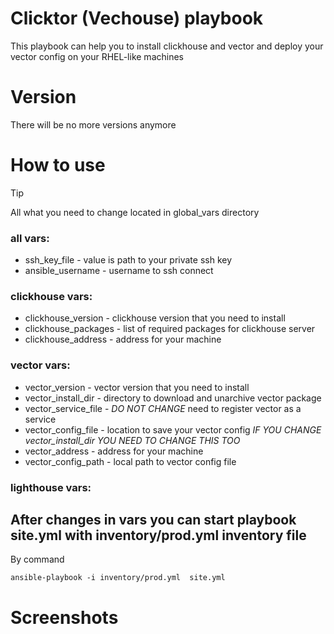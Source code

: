 # Clicktor (Vechouse) playbook
This playbook can help you to install clickhouse and vector and deploy your vector config on your RHEL-like machines
# Version
There will be no more versions anymore
# How to use
> [!TIP]
> All what you need to change located in global_vars directory
### all vars:
- ssh_key_file - value is path to your private ssh key
- ansible_username - username to ssh connect
### clickhouse vars:
- clickhouse_version - clickhouse version that you need to install
- clickhouse_packages - list of required packages for clickhouse server
- clickhouse_address - address for your machine
### vector vars:
- vector_version - vector version that you need to install
- vector_install_dir - directory to download and unarchive vector package
- vector_service_file - *DO NOT CHANGE* need to register vector as a service
- vector_config_file - location to save your vector config *IF YOU CHANGE vector_install_dir YOU NEED TO CHANGE THIS TOO*
- vector_address - address for your machine
- vector_config_path - local path to vector config file
### lighthouse vars:
## After changes in vars you can start playbook site.yml with inventory/prod.yml inventory file
By command

`ansible-playbook -i inventory/prod.yml  site.yml`

# Screenshots
